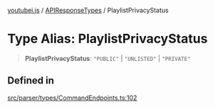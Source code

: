 [youtubei.js](../../../README.md) / [APIResponseTypes](../README.md) / PlaylistPrivacyStatus

# Type Alias: PlaylistPrivacyStatus

> **PlaylistPrivacyStatus**: `"PUBLIC"` \| `"UNLISTED"` \| `"PRIVATE"`

## Defined in

[src/parser/types/CommandEndpoints.ts:102](https://github.com/LuanRT/YouTube.js/blob/e1650e12979e68b9546bc63989f86b651960a10a/src/parser/types/CommandEndpoints.ts#L102)
